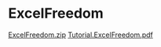 # ExcelFreedom
[ExcelFreedom.zip](https://github.com/nut077/ExcelFreedom/files/1987460/ExcelFreedom.zip)
[Tutorial.ExcelFreedom.pdf](https://github.com/nut077/ExcelFreedom/files/1987462/Tutorial.ExcelFreedom.pdf)
